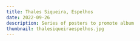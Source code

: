 ```yaml
---
title: Thales Siqueira, Espelhos
date: 2022-09-26
description: Series of posters to promote album
thumbnail: thalesiqueiraespelhos.jpg
---
```

